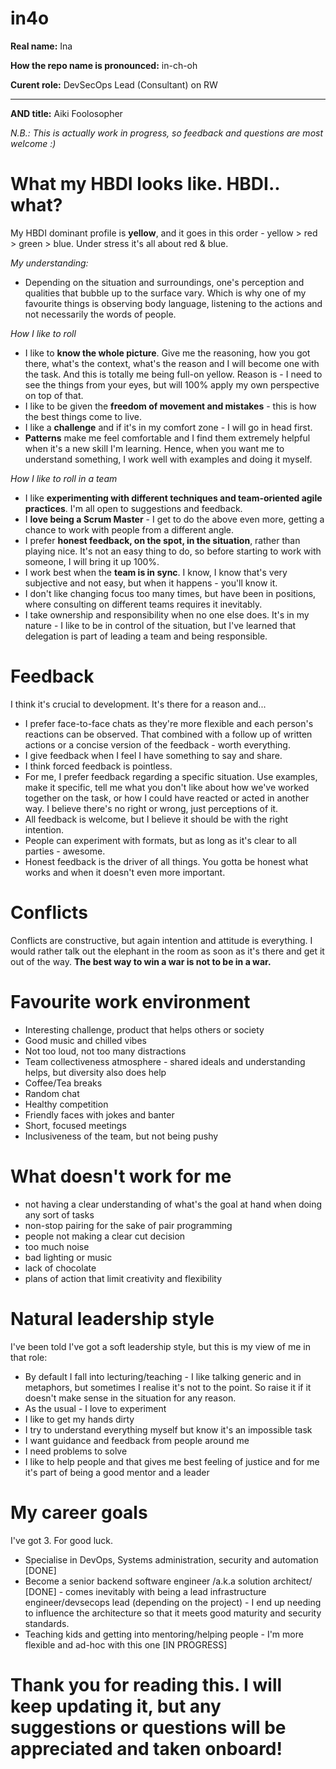# in4o

**Real name:** Ina

**How the repo name is pronounced:** in-ch-oh

**Curent role:** DevSecOps Lead (Consultant) on RW

****

**AND title:** Aiki Foolosopher

_N.B.: This is actually work in progress, so feedback and questions are most welcome :)_

# What my HBDI looks like. HBDI.. what?

My HBDI dominant profile is **yellow**, and it goes in this order - yellow > red > green > blue. Under stress it's all about red & blue.

_My understanding:_
- Depending on the situation and surroundings, one's perception and qualities that bubble up to the surface vary. Which is why one of my favourite things is observing body language, listening to the actions and not necessarily the words of people.

_How I like to roll_
- I like to **know the whole picture**. Give me the reasoning, how you got there, what's the context, what's the reason and I will become one with the task. And this is totally me being full-on yellow. Reason is - I need to see the things from your eyes, but will 100% apply my own perspective on top of that.
- I like to be given the **freedom of movement and mistakes** - this is how the best things come to live.
- I like a **challenge** and if it's in my comfort zone - I will go in head first.
- **Patterns** make me feel comfortable and I find them extremely helpful when it's a new skill I'm learning. Hence, when you want me to understand something, I work well with examples and doing it myself.

_How I like to roll in a team_
- I like **experimenting with different techniques and team-oriented agile practices**. I'm all open to suggestions and feedback.
- I **love being a Scrum Master** - I get to do the above even more, getting a chance to work with people from a different angle.
- I prefer **honest feedback, on the spot, in the situation**, rather than playing nice. It's not an easy thing to do, so before starting to work with someone, I will bring it up 100%.
- I work best when the **team is in sync**. I know, I know that's very subjective and not easy, but when it happens - you'll know it.
- I don't like changing focus too many times, but have been in positions, where consulting on different teams requires it inevitably.
- I take ownership and responsibility when no one else does. It's in my nature - I like to be in control of the situation, but I've learned that delegation is part of leading a team and being responsible.

# Feedback
I think it's crucial to development. It's there for a reason and...
- I prefer face-to-face chats as they're more flexible and each person's reactions can be observed. That combined with a follow up of written actions or a concise version of the feedback - worth everything.
- I give feedback when I feel I have something to say and share.
- I think forced feedback is pointless.
- For me, I prefer feedback regarding a specific situation. Use examples, make it specific, tell me what you don't like about how we've worked together on the task, or how I could have reacted or acted in another way. I believe there's no right or wrong, just perceptions of it.
- All feedback is welcome, but I believe it should be with the right intention.
- People can experiment with formats, but as long as it's clear to all parties - awesome.
- Honest feedback is the driver of all things. You gotta be honest what works and when it doesn't even more important.

# Conflicts
Conflicts are constructive, but again intention and attitude is everything. I would rather talk out the elephant in the room as soon as it's there and get it out of the way.
**The best way to win a war is not to be in a war.**

# Favourite work environment
- Interesting challenge, product that helps others or society
- Good music and chilled vibes
- Not too loud, not too many distractions
- Team collectiveness atmosphere - shared ideals and understanding helps, but diversity also does help
- Coffee/Tea breaks
- Random chat
- Healthy competition
- Friendly faces with jokes and banter
- Short, focused meetings
- Inclusiveness of the team, but not being pushy

# What doesn't work for me
- not having a clear understanding of what's the goal at hand when doing any sort of tasks
- non-stop pairing for the sake of pair programming
- people not making a clear cut decision
- too much noise
- bad lighting or music
- lack of chocolate
- plans of action that limit creativity and flexibility

# Natural leadership style
I've been told I've got a soft leadership style, but this is my view of me in that role:
- By default I fall into lecturing/teaching - I like talking generic and in metaphors, but sometimes I realise it's not to the point. So raise it if it doesn't make sense in the situation for any reason.
- As the usual - I love to experiment
- I like to get my hands dirty
- I try to understand everything myself but know it's an impossible task
- I want guidance and feedback from people around me
- I need problems to solve
- I like to help people and that gives me best feeling of justice and for me it's part of being a good mentor and a leader

# My career goals
I've got 3. For good luck.

- Specialise in DevOps, Systems administration, security and automation [DONE]
- Become a senior backend software engineer /a.k.a solution architect/ [DONE] - comes inevitably with being a lead infrastructure engineer/devsecops lead (depending on the project) - I end up needing to influence the architecture so that it meets good maturity and security standards.
- Teaching kids and getting into mentoring/helping people - I'm more flexible and ad-hoc with this one [IN PROGRESS]

# Thank you for reading this. I will keep updating it, but any suggestions or questions will be appreciated and taken onboard!
